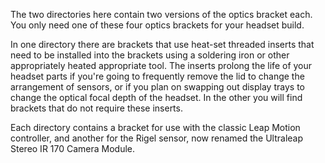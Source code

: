 The two directories here contain two versions of the optics bracket each. You only need one of these four optics brackets for your headset build.

In one directory there are brackets that use heat-set threaded inserts that need to be installed into the brackets using a soldering iron or other appropriately heated appropriate tool. The inserts prolong the life of your headset parts if you're going to frequently remove the lid to change the arrangement of sensors, or if you plan on swapping out display trays to change the optical focal depth of the headset. In the other you will find brackets that do not require these inserts.

Each directory contains a bracket for use with the classic Leap Motion controller, and another for the Rigel sensor, now renamed the Ultraleap Stereo IR 170 Camera Module.
